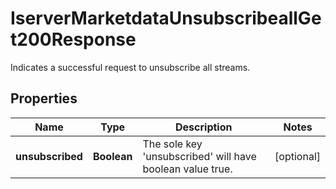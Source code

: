 

# IserverMarketdataUnsubscribeallGet200Response

Indicates a successful request to unsubscribe all streams.

## Properties

| Name | Type | Description | Notes |
|------------ | ------------- | ------------- | -------------|
|**unsubscribed** | **Boolean** | The sole key &#39;unsubscribed&#39; will have boolean value true. |  [optional] |



